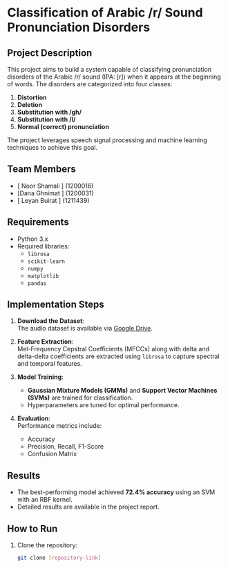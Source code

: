 # Classification of Arabic /r/ Sound Pronunciation Disorders

## Project Description  
This project aims to build a system capable of classifying pronunciation disorders of the Arabic /r/ sound (IPA: [r]) when it appears at the beginning of words. The disorders are categorized into four classes:  
1. **Distortion**  
2. **Deletion**  
3. **Substitution with /gh/**  
4. **Substitution with /l/**  
5. **Normal (correct) pronunciation**  

The project leverages speech signal processing and machine learning techniques to achieve this goal.  

## Team Members  
- [ Noor Shamali ] (1200016)  
- [Dana Ghnimat ] (1200031)  
- [ Leyan Buirat ] (1211439)  

## Requirements  
- Python 3.x  
- Required libraries:  
  - `librosa`  
  - `scikit-learn`  
  - `numpy`  
  - `matplotlib`  
  - `pandas`  

## Implementation Steps  
1. **Download the Dataset**:  
   The audio dataset is available via [Google Drive](https://drive.google.com/drive/folders/13PPVmCAlbzGkzOvQxaB3NTcfUkG6GB?usp=sharing).  

2. **Feature Extraction**:  
   Mel-Frequency Cepstral Coefficients (MFCCs) along with delta and delta-delta coefficients are extracted using `librosa` to capture spectral and temporal features.  

3. **Model Training**:  
   - **Gaussian Mixture Models (GMMs)** and **Support Vector Machines (SVMs)** are trained for classification.  
   - Hyperparameters are tuned for optimal performance.  

4. **Evaluation**:  
   Performance metrics include:  
   - Accuracy  
   - Precision, Recall, F1-Score  
   - Confusion Matrix  

## Results  
- The best-performing model achieved **72.4% accuracy** using an SVM with an RBF kernel.  
- Detailed results are available in the project report.  

## How to Run  
1. Clone the repository:  
   ```bash  
   git clone [repository-link]  